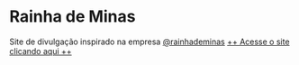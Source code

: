 # Rainha de Minas
 Site de divulgação inspirado na empresa <a href="https://www.instagram.com/biscoitossrainha_deminas">@rainhademinas</a>
<a href="https://luizdevfelipe.github.io/site-modelo/index.html">++ Acesse o site clicando aqui ++</a>
